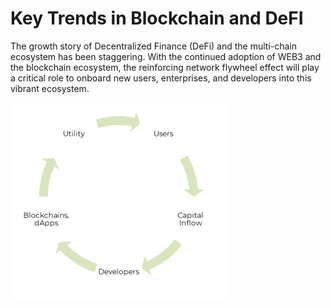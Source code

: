 # Key Trends in Blockchain and DeFI

The growth story of Decentralized Finance (DeFi) and the multi-chain ecosystem has been staggering. With the continued adoption of WEB3 and the blockchain ecosystem, the reinforcing network flywheel effect will play a critical role to onboard new users, enterprises, and developers into this vibrant ecosystem.

![](../../.gitbook/assets/image.png)

